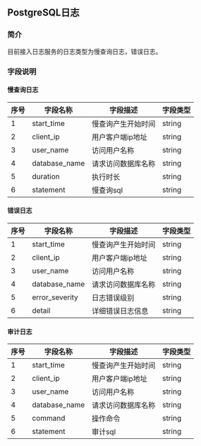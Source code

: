 ## PostgreSQL日志
### 简介
目前接入日志服务的日志类型为慢查询日志，错误日志。

### 字段说明
#### 慢查询日志
| 序号 | 字段名称 | 字段描述 | 字段类型 |
| --- | --- | --- | --- | 
| 1 | start_time  | 慢查询产生开始时间 | string |
| 2 | client_ip | 用户客户端ip地址 | string |
| 3 | user_name | 访问用户名称 | string |
| 4 | database_name | 请求访问数据库名称 | string |
| 5 | duration | 执行时长 | string |
| 6 | statement | 慢查询sql | string |

#### 错误日志
| 序号 | 字段名称 | 字段描述 | 字段类型 |
| --- | --- | --- | --- | 
| 1 | start_time  | 慢查询产生开始时间 | string |
| 2 | client_ip | 用户客户端ip地址 | string |
| 3 | user_name | 访问用户名称 | string |
| 4 | database_name | 请求访问数据库名称 | string |
| 5 | error_severity | 日志错误级别 | string |
| 6 | detail | 详细错误日志信息 | string |

#### 审计日志
| 序号 | 字段名称 | 字段描述 | 字段类型 |
| --- | --- | --- | --- | 
| 1 | start_time  | 慢查询产生开始时间 | string |
| 2 | client_ip | 用户客户端ip地址 | string |
| 3 | user_name | 访问用户名称 | string |
| 4 | database_name | 请求访问数据库名称 | string |
| 5 | command | 操作命令 | string |
| 6 | statement | 审计sql | string |
